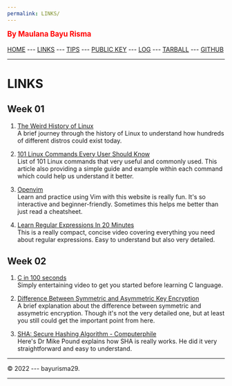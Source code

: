 ```yaml
---
permalink: LINKS/
---
```

<span style="color:red; font-weight:bold; font-size:larger;">By Maulana Bayu Risma</span>
<br><br>
[HOME](https://bayurisma29.github.io/os222/) ---
[LINKS](LINKS/) ---
[TIPS](TIPS/) ---
[PUBLIC KEY](TXT/mypubkey.txt) ---
[LOG](TXT/mylog.txt) ---
[TARBALL](SandBox/) ---
[GITHUB](https://github.com/bayurisma29/os222)
<br>
<hr>

# LINKS<br>
## Week 01<br>
1. [The Weird History of Linux](https://youtu.be/ShcR4Zfc6Dw)<br>
A brief journey through the history of Linux to understand how hundreds of different distros could exist today.

2. [101 Linux Commands Every User Should Know](https://linuxhint.com/101-linux-commands/)<br>
List of 101 Linux commands that very useful and commonly used. This article also providing a simple guide and example within each command which could help us understand it better.

3. [Openvim](https://www.openvim.com/)<br>
Learn and practice using Vim with this website is really fun. It's so interactive and beginner-friendly. Sometimes this helps me better than just read a cheatsheet.

4. [Learn Regular Expressions In 20 Minutes](https://youtu.be/rhzKDrUiJVk)<br>
This is a really compact, concise video covering everything you need about regular expressions. Easy to understand but also very detailed. 

## Week 02<br>
1. [C in 100 seconds](https://youtu.be/U3aXWizDbQ4)<br>
Simply entertaining video to get you started before learning C language.

2. [Difference Between Symmetric and Asymmetric Key Encryption](https://www.geeksforgeeks.org/difference-between-symmetric-and-asymmetric-key-encryption/)<br>
A brief explanation about the difference between symmetric and assymetric encryption. Though it's not the very detailed one, but at least you still could get the important point from here.

3. [SHA: Secure Hashing Algorithm - Computerphile](https://youtu.be/DMtFhACPnTY)<br>
Here's Dr Mike Pound explains how SHA is really works. He did it very straightforward and easy to understand.

<hr>
&copy; 2022 --- bayurisma29.
<hr>
<br>
